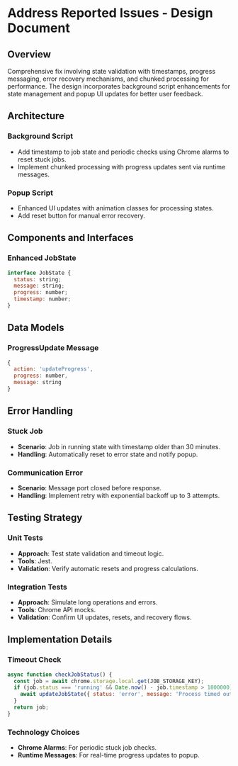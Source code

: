 # Address Reported Issues - Design Document

## Overview

Comprehensive fix involving state validation with timestamps, progress messaging, error recovery mechanisms, and chunked processing for performance. The design incorporates background script enhancements for state management and popup UI updates for better user feedback.

## Architecture

### Background Script
- Add timestamp to job state and periodic checks using Chrome alarms to reset stuck jobs.
- Implement chunked processing with progress updates sent via runtime messages.

### Popup Script
- Enhanced UI updates with animation classes for processing states.
- Add reset button for manual error recovery.

## Components and Interfaces

### Enhanced JobState
```javascript
interface JobState {
  status: string;
  message: string;
  progress: number;
  timestamp: number;
}
```

## Data Models

### ProgressUpdate Message
```javascript
{
  action: 'updateProgress',
  progress: number,
  message: string
}
```

## Error Handling

### Stuck Job
- **Scenario**: Job in running state with timestamp older than 30 minutes.
- **Handling**: Automatically reset to error state and notify popup.

### Communication Error
- **Scenario**: Message port closed before response.
- **Handling**: Implement retry with exponential backoff up to 3 attempts.

## Testing Strategy

### Unit Tests
- **Approach**: Test state validation and timeout logic.
- **Tools**: Jest.
- **Validation**: Verify automatic resets and progress calculations.

### Integration Tests
- **Approach**: Simulate long operations and errors.
- **Tools**: Chrome API mocks.
- **Validation**: Confirm UI updates, resets, and recovery flows.

## Implementation Details

### Timeout Check
```javascript
async function checkJobStatus() {
  const job = await chrome.storage.local.get(JOB_STORAGE_KEY);
  if (job.status === 'running' && Date.now() - job.timestamp > 1800000) {
    await updateJobState({ status: 'error', message: 'Process timed out' });
  }
  return job;
}
```

### Technology Choices
- **Chrome Alarms**: For periodic stuck job checks.
- **Runtime Messages**: For real-time progress updates to popup. 

